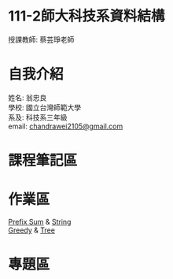 # 111-2師大科技系資料結構
 授課教師: 蔡芸琤老師

# 自我介紹
 姓名: 翁忠良\
 學校: 國立台灣師範大學\
 系及: 科技系三年級\
 email: chandrawei2105@gmail.com

# 課程筆記區

# 作業區
[Prefix Sum](https://youtu.be/AjaG2y2LNvc) & [String](https://youtu.be/_LoXGAfLJs8)\
[Greedy](https://youtu.be/Oz40n7-SGwI) & [Tree](https://youtu.be/7H7P6EEKKpg)
# 專題區
